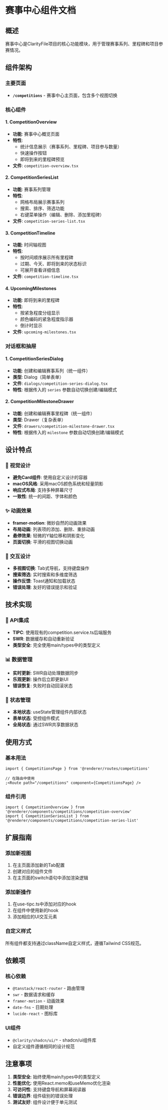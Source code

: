 # 赛事中心组件文档

## 概述

赛事中心是ClarityFile项目的核心功能模块，用于管理赛事系列、里程碑和项目参赛情况。

## 组件架构

### 主要页面

- **`/competitions`** - 赛事中心主页面，包含多个视图切换

### 核心组件

#### 1. CompetitionOverview

- **功能**: 赛事中心概览页面
- **特性**:
  - 统计信息展示（赛事系列、里程碑、项目参与数量）
  - 快速操作按钮
  - 即将到来的里程碑预览
- **文件**: `competition-overview.tsx`

#### 2. CompetitionSeriesList

- **功能**: 赛事系列管理
- **特性**:
  - 网格布局展示赛事系列
  - 搜索、排序、筛选功能
  - 右键菜单操作（编辑、删除、添加里程碑）
- **文件**: `competition-series-list.tsx`

#### 3. CompetitionTimeline

- **功能**: 时间轴视图
- **特性**:
  - 按时间顺序展示所有里程碑
  - 过期、今天、即将到来的状态标识
  - 可展开查看详细信息
- **文件**: `competition-timeline.tsx`

#### 4. UpcomingMilestones

- **功能**: 即将到来的里程碑
- **特性**:
  - 按紧急程度分组显示
  - 颜色编码的紧急程度指示器
  - 倒计时显示
- **文件**: `upcoming-milestones.tsx`

### 对话框和抽屉

#### 1. CompetitionSeriesDialog

- **功能**: 创建和编辑赛事系列（统一组件）
- **类型**: Dialog（简单表单）
- **文件**: `dialogs/competition-series-dialog.tsx`
- **特性**: 根据传入的 `series` 参数自动切换创建/编辑模式

#### 2. CompetitionMilestoneDrawer

- **功能**: 创建和编辑赛事里程碑（统一组件）
- **类型**: Drawer（复杂表单）
- **文件**: `drawers/competition-milestone-drawer.tsx`
- **特性**: 根据传入的 `milestone` 参数自动切换创建/编辑模式

## 设计特点

### 🎨 视觉设计

- **避免Card组件**: 使用自定义设计的容器
- **macOS风格**: 采用macOS颜色系统和轻量阴影
- **响应式布局**: 支持多种屏幕尺寸
- **一致性**: 统一的间距、字体和颜色

### ✨ 动画效果

- **framer-motion**: 微妙自然的动画效果
- **布局动画**: 列表项的添加、删除、重排动画
- **悬停效果**: 轻微的Y轴位移和阴影变化
- **页面切换**: 平滑的视图切换动画

### 🔧 交互设计

- **多视图切换**: Tab式导航，支持键盘操作
- **搜索筛选**: 实时搜索和多维度筛选
- **操作反馈**: Toast通知和加载状态
- **错误处理**: 友好的错误提示和验证

## 技术实现

### 🔌 API集成

- **TIPC**: 使用现有的competition.service.ts后端服务
- **SWR**: 数据缓存和自动重新验证
- **类型安全**: 完全使用main/types中的类型定义

### 📊 数据管理

- **实时更新**: SWR自动处理数据同步
- **乐观更新**: 操作后立即更新UI
- **错误恢复**: 失败时自动回滚状态

### 🎯 状态管理

- **本地状态**: useState管理组件内部状态
- **表单状态**: 受控组件模式
- **全局状态**: 通过SWR共享数据状态

## 使用方式

### 基本用法

```tsx
import { CompetitionsPage } from '@renderer/routes/competitions'

// 在路由中使用
;<Route path="/competitions" component={CompetitionsPage} />
```

### 组件引用

```tsx
import { CompetitionOverview } from '@renderer/components/competitions/competition-overview'
import { CompetitionSeriesList } from '@renderer/components/competitions/competition-series-list'
```

## 扩展指南

### 添加新视图

1. 在主页面添加新的Tab配置
2. 创建对应的组件文件
3. 在主页面的switch语句中添加渲染逻辑

### 添加新操作

1. 在use-tipc.ts中添加对应的hook
2. 在组件中使用新的hook
3. 添加相应的UI交互元素

### 自定义样式

所有组件都支持通过className自定义样式，遵循Tailwind CSS规范。

## 依赖项

### 核心依赖

- `@tanstack/react-router` - 路由管理
- `swr` - 数据请求和缓存
- `framer-motion` - 动画效果
- `date-fns` - 日期处理
- `lucide-react` - 图标库

### UI组件

- `@clarity/shadcn/ui/*` - shadcn/ui组件库
- 自定义组件遵循相同的设计规范

## 注意事项

1. **类型安全**: 始终使用main/types中的类型定义
2. **性能优化**: 使用React.memo和useMemo优化渲染
3. **可访问性**: 支持键盘导航和屏幕阅读器
4. **错误边界**: 组件级别的错误处理
5. **测试友好**: 组件设计便于单元测试
